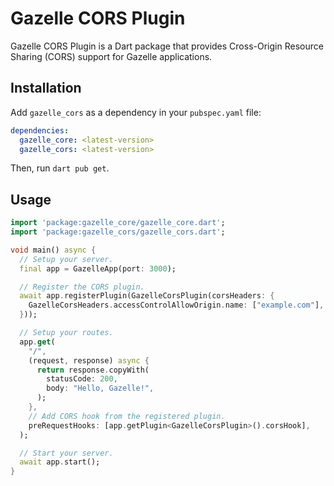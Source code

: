 # Gazelle CORS Plugin

Gazelle CORS Plugin is a Dart package that provides Cross-Origin Resource Sharing (CORS) support for Gazelle applications.

## Installation
Add `gazelle_cors` as a dependency in your `pubspec.yaml` file:
```yaml
dependencies:
  gazelle_core: <latest-version>
  gazelle_cors: <latest-version>
```

Then, run `dart pub get`.

## Usage
```dart
import 'package:gazelle_core/gazelle_core.dart';
import 'package:gazelle_cors/gazelle_cors.dart';

void main() async {
  // Setup your server.
  final app = GazelleApp(port: 3000);

  // Register the CORS plugin.
  await app.registerPlugin(GazelleCorsPlugin(corsHeaders: {
    GazelleCorsHeaders.accessControlAllowOrigin.name: ["example.com"],
  }));

  // Setup your routes.
  app.get(
    "/",
    (request, response) async {
      return response.copyWith(
        statusCode: 200,
        body: "Hello, Gazelle!",
      );
    },
    // Add CORS hook from the registered plugin.
    preRequestHooks: [app.getPlugin<GazelleCorsPlugin>().corsHook],
  );

  // Start your server.
  await app.start();
}
```
